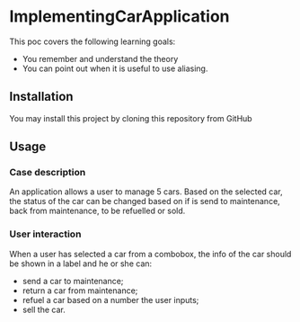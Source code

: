 # ImplementingCarApplication
This poc covers the following learning goals: 
 
* You remember and understand the theory 
* You can point out when it is useful to use aliasing. 

## Installation

You may install this project by cloning this repository from GitHub 

## Usage

### Case description 

An application allows a user to manage 5 cars. Based on the selected car, the status of the car can be 
changed based on if is send to maintenance, back from maintenance, to be refuelled or sold. 

### User interaction 
When a user has selected a car from a combobox, the info of the car should be shown in a label and he or 
she can: 
 
* send a car to maintenance; 
* return a car from maintenance; 
* refuel a car based on a number the user inputs; 
* sell the car. 
